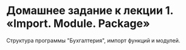 # Домашнее задание к лекции 1. «Import. Module. Package»

Структура программы "Бухгалтерия", импорт функций и модулей.